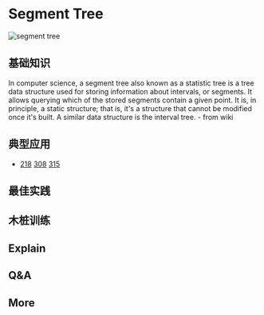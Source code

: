 # Segment Tree

![segment tree](https://i.imgur.com/FdSX9j6.png)

## 基础知识

In computer science, a segment tree also known as a statistic tree is a tree data structure used for storing information about intervals, or segments. It allows querying which of the stored segments contain a given point. It is, in principle, a static structure; that is, it's a structure that cannot be modified once it's built. A similar data structure is the interval tree.  - from wiki 

## 典型应用

- [218](https://leetcode.com/problems/the-skyline-problem/description/) [308]() [315]()

## 最佳实践

## 木桩训练

## Explain

## Q&A

## More